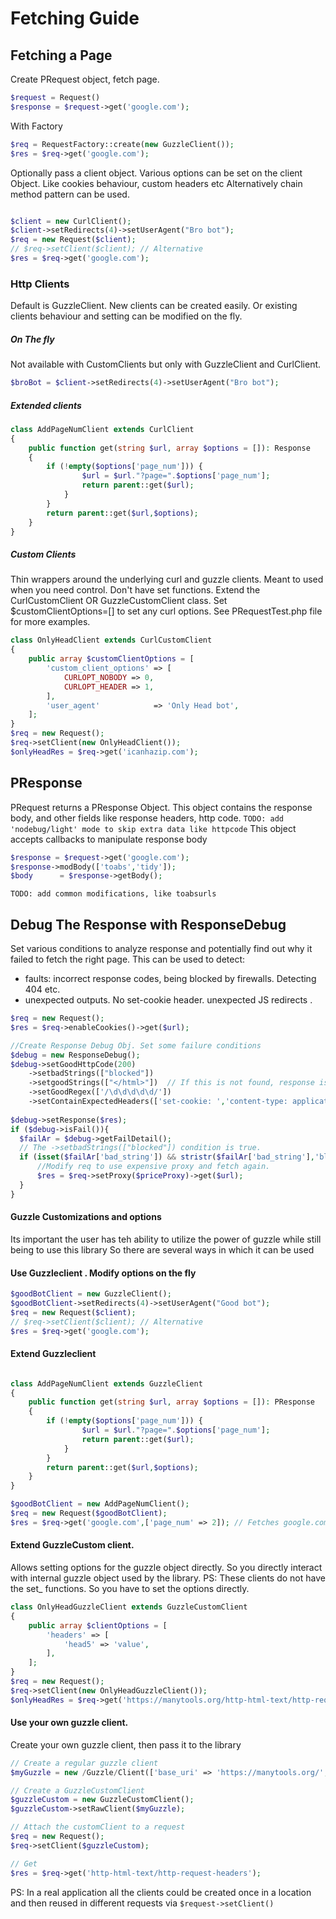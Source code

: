# Fetching Guide

## Fetching a Page

Create PRequest object, fetch page.

```php
$request = Request()
$response = $request->get('google.com');
```

With Factory

```php
$req = RequestFactory::create(new GuzzleClient());
$res = $req->get('google.com');
````

Optionally pass a client object. Various options can be set on the client Object. Like cookies behaviour, custom headers
etc
Alternatively chain method pattern can be used.

```php

$client = new CurlClient();
$client->setRedirects(4)->setUserAgent("Bro bot");
$req = new Request($client);
// $req->setClient($client); // Alternative
$res = $req->get('google.com');
```

### Http Clients

Default is GuzzleClient.
New clients can be created easily. Or existing clients behaviour and setting can be modified on the fly.

##### On The fly

Not available with CustomClients but only with GuzzleClient and CurlClient.

```php
$broBot = $client->setRedirects(4)->setUserAgent("Bro bot");
```

##### Extended clients

```php
class AddPageNumClient extends CurlClient
{
    public function get(string $url, array $options = []): Response
    {
        if (!empty($options['page_num'])) {
                $url = $url."?page=".$options['page_num']; 
                return parent::get($url);
            }
        } 
        return parent::get($url,$options);
    }
}
```

##### Custom Clients

Thin wrappers around the underlying curl and guzzle clients. Meant to used when you need control. Don't have set
functions.
Extend the CurlCustomClient OR GuzzleCustomClient class. Set $customClientOptions=[] to set any curl options. See
PRequestTest.php file for more examples.

```php
class OnlyHeadClient extends CurlCustomClient
{
    public array $customClientOptions = [
        'custom_client_options' => [
            CURLOPT_NOBODY => 0,
            CURLOPT_HEADER => 1,
        ],
        'user_agent'            => 'Only Head bot',
    ];
} 
$req = new Request();
$req->setClient(new OnlyHeadClient());
$onlyHeadRes = $req->get('icanhazip.com');
```  

## PResponse

PRequest returns a PResponse Object.
This object contains the response body, and other fields like response headers, http code.
`TODO: add 'nodebug/light' mode to skip extra data like httpcode`
This object accepts callbacks to manipulate response body

```php
$response = $request->get('google.com');
$response->modBody(['toabs','tidy']);
$body      = $response->getBody();
```

`TODO: add common modifications, like toabsurls`

## Debug The Response with ResponseDebug

Set various conditions to analyze response and potentially find out why it failed to fetch the right page.
This can be used to detect:

- faults: incorrect response codes, being blocked by firewalls. Detecting 404 etc.
- unexpected outputs. No set-cookie header. unexpected JS redirects .

```php
$req = new Request();
$res = $req->enableCookies()->get($url);

//Create Response Debug Obj. Set some failure conditions
$debug = new ResponseDebug();
$debug->setGoodHttpCode(200)
    ->setbadStrings(["blocked"]) 
    ->setgoodStrings(["</html>"])  // If this is not found, response is considered failed.
    ->setGoodRegex(['/\d\d\d\d\d/'])
    ->setContainExpectedHeaders(['set-cookie: ','content-type: application/json']);
 
$debug->setResponse($res);
if ($debug->isFail()){
  $failAr = $debug->getFailDetail();
  // The ->setbadStrings(["blocked"]) condition is true. 
  if (isset($failAr['bad_string']) && stristr($failAr['bad_string'],'blocked')){
      //Modify req to use expensive proxy and fetch again.
      $res = $req->setProxy($priceProxy)->get($url);
  }
}
```

#### Guzzle Customizations and options

Its important the user has teh ability to utilize the power of guzzle while still being to use this library
So there are several ways in which it can be used

#### Use Guzzleclient . Modify options on the fly

```php
$goodBotClient = new GuzzleClient();
$goodBotClient->setRedirects(4)->setUserAgent("Good bot");
$req = new Request($client);
// $req->setClient($client); // Alternative
$res = $req->get('google.com');
```

#### Extend Guzzleclient

```php

class AddPageNumClient extends GuzzleClient
{
    public function get(string $url, array $options = []): PResponse
    {
        if (!empty($options['page_num'])) {
                $url = $url."?page=".$options['page_num']; 
                return parent::get($url);
            }
        } 
        return parent::get($url,$options);
    }
}

$goodBotClient = new AddPageNumClient();
$req = new Request($goodBotClient);
$res = $req->get('google.com',['page_num' => 2]); // Fetches google.com?page_num=2 
```

#### Extend GuzzleCustom client.

Allows setting options for the guzzle object directly. So you directly interact with internal guzzle object used by the
library. PS: These clients do not have the set_ functions. So you have to set the options directly.

```php
class OnlyHeadGuzzleClient extends GuzzleCustomClient
{
    public array $clientOptions = [
        'headers' => [
            'head5' => 'value',
        ],
    ];
}
$req = new Request();
$req->setClient(new OnlyHeadGuzzleClient());
$onlyHeadRes = $req->get('https://manytools.org/http-html-text/http-request-headers');
```

#### Use your own guzzle client.

Create your own guzzle client, then pass it to the library

```php
// Create a regular guzzle client
$myGuzzle = new /Guzzle/Client(['base_uri' => 'https://manytools.org/', 'headers' => ['User-Agent' => "raw guzzle"]]);

// Create a GuzzleCustomClient
$guzzleCustom = new GuzzleCustomClient();
$guzzleCustom->setRawClient($myGuzzle);

// Attach the customClient to a request
$req = new Request();
$req->setClient($guzzleCustom);

// Get
$res = $req->get('http-html-text/http-request-headers');
```

PS: In a real application all the clients could be created once in a location and then reused in different requests
via `$request->setClient()`
